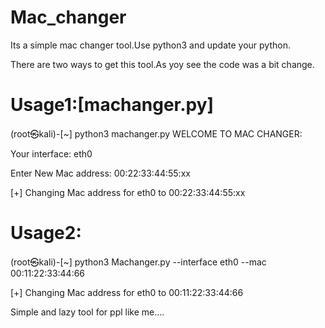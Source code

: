 # Mac_changer

Its a simple mac changer tool.Use python3 and update your python.

There are two ways to get this tool.As yoy see the code was a bit change.

Usage1:[machanger.py]
=====================

(root㉿kali)-[~] python3 machanger.py
   WELCOME TO MAC CHANGER:
   
   Your interface: eth0
   
   Enter New Mac address: 00:22:33:44:55:xx
   
   [+] Changing Mac address for eth0 to 00:22:33:44:55:xx
 
 
Usage2:
=============

(root㉿kali)-[~] python3 Machanger.py --interface eth0 --mac 00:11:22:33:44:66

[+] Changing Mac address for eth0 to 00:11:22:33:44:66


Simple and lazy tool for ppl like me....

